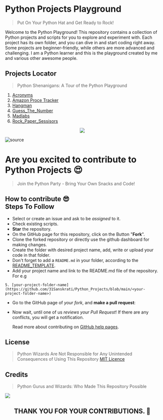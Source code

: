 # Python Projects Playground

> Put On Your Python Hat and Get Ready to Rock!

Welcome to the Python Playground! This repository contains a collection of Python projects and scripts for you to explore and experiment with. Each project has its own folder, and you can dive in and start coding right away. Some projects are beginner-friendly, while others are more advanced and challenging. I am a Python learner and this is the playground created by me and various other awesome people.

## Projects Locator
> Python Shenanigans: A Tour of the Python Playground
1. [Acronyms](https://github.com/31Sanskrati/Python_Projects/tree/main/Acronyms)
2. [Amazon Proce Tracker](https://github.com/31Sanskrati/Python_Projects/tree/main/Amazon_Price_Tracker)
3. [Hangman](https://github.com/31Sanskrati/Python_Projects/tree/main/Hangman)
4. [Guess_The_Number](https://github.com/31Sanskrati/Python_Projects/blob/main/Guess_the_number.py)
5. [Madlabs](https://github.com/31Sanskrati/Python_Projects/blob/main/Madlabs.py)
6. [Rock_Paper_Sessisors](https://github.com/31Sanskrati/Python_Projects/blob/main/rock_paper_sessiors.py)

</p> 
<p align="center"><img src="https://img.shields.io/badge/Author-31Sanskrati-green.svg"> 
</p>

![source](https://user-images.githubusercontent.com/68494604/94645884-950ac780-030a-11eb-9c8f-40d9740fc6ad.gif)

# Are you excited to contribute to Python Projects  😍

> Join the Python Party - Bring Your Own Snacks and Code!

## How to contribute 😎<br>Steps To Follow
- Select or create an issue and ask to be *assigned* to it.
- Check existing scripts.
- **Star** the repository.
- On the GitHub page for this repository, click on the Button "**Fork**".
- Clone the forked repository or directly use the github dashboard for making changes.
- Create the folder with desired project name, add, write or upload your code in that folder.
- Don't forget to add a `README.md` in your folder, according to the [README_TEMPLATE](https://github.com/Mayank94043626/python-projects-open-source/blob/master/README_TEMPLATE.md).
- Add your project name and link to the README.md file of the repository. For e.g
```
5. [your-project-folder-name](https://github.com/31Sanskrati/Python_Projects/blob/main/<your-project-folder-name>)
```
- Go to the GitHub page of _your fork_, and **make a pull request**:
- Now wait, until one of us *reviews your Pull Request*! If there are any conflicts, you will get a notification.

    Read more about contributing on [GitHub help pages](https://docs.github.com/en/get-started/quickstart/contributing-to-projects).

## License
> Python Wizards Are Not Responsible for Any Unintended Consequences of Using This Repository
[MIT Licence](https://github.com/31Sanskrati/Python_Projects/blob/main/LICENCE)

## Credits
> Python Gurus and Wizards: Who Made This Repository Possible

<a href = "https://github.com/31Sanskrati/Python_Projects/graphs/contributors">
  <img src = "https://contrib.rocks/image?repo=31Sanskrati/Python_Projects"/>
</a>

<h2><p align= "center">THANK YOU FOR YOUR CONTRIBUTIONS. 💫</p></h2>